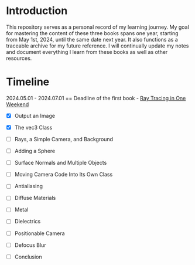 # Introduction
This repository serves as a personal record of my learning journey. My goal for mastering the content of these three books spans one year, starting from May 1st, 2024, until the same date next year. It also functions as a traceable archive for my future reference. I will continually update my notes and document everything I learn from these books as well as other resources.

# Timeline
2024.05.01 - 2024.07.01  ==  Deadline of the first book - [Ray Tracing in One Weekend](https://raytracing.github.io/books/RayTracingInOneWeekend.html)

- [x] Output an Image
- [x] The vec3 Class
- [ ] Rays, a Simple Camera, and Background
- [ ] Adding a Sphere
- [ ] Surface Normals and Multiple Objects
- [ ] Moving Camera Code Into Its Own Class
- [ ] Antialiasing
- [ ] Diffuse Materials
- [ ] Metal
- [ ] Dielectrics
- [ ] Positionable Camera
- [ ] Defocus Blur
- [ ] Conclusion

